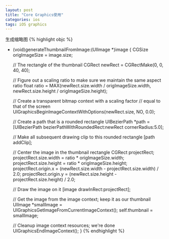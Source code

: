 ```yaml
---
layout: post
title: "Core Graphics使用"
categories: ios
tags: iOS graphics
---
```


生成缩略图
{% highlight objc %}
- (void)generateThumbnailFromImage:(UIImage *)image
{
    CGSize origImageSize = image.size;

    // The rectangle of the thumbnail
    CGRect newRect = CGRectMake(0, 0, 40, 40);

    // Figure out a scaling ratio to make sure we maintain the same aspect ratio
    float ratio = MAX(newRect.size.width / origImageSize.width,
                      newRect.size.height / origImageSize.height);

    // Create a transparent bitmap context with a scaling factor
    // equal to that of the screen
    UIGraphicsBeginImageContextWithOptions(newRect.size, NO, 0.0);

    // Create a path that is a rounded rectangle
    UIBezierPath *path = [UIBezierPath bezierPathWithRoundedRect:newRect
                                                    cornerRadius:5.0];

    // Make all subsequent drawing clip to this rounded rectangle
    [path addClip];

    // Center the image in the thumbnail rectangle
    CGRect projectRect;
    projectRect.size.width = ratio * origImageSize.width;
    projectRect.size.height = ratio * origImageSize.height;
    projectRect.origin.x = (newRect.size.width - projectRect.size.width) / 2.0;
    projectRect.origin.y = (newRect.size.height - projectRect.size.height) / 2.0;

    // Draw the image on it
    [image drawInRect:projectRect];

    // Get the image from the image context; keep it as our thumbnail
    UIImage *smallImage = UIGraphicsGetImageFromCurrentImageContext();
    self.thumbnail = smallImage;

    // Cleanup image context resources; we're done
    UIGraphicsEndImageContext();
}
{% endhighlight %}
